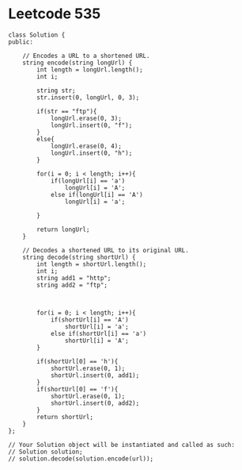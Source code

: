 # Leetcode 535
    class Solution {
    public:

        // Encodes a URL to a shortened URL.
        string encode(string longUrl) {
            int length = longUrl.length();
            int i;

            string str;
            str.insert(0, longUrl, 0, 3);

            if(str == "ftp"){
                longUrl.erase(0, 3);
                longUrl.insert(0, "f");
            }
            else{
                longUrl.erase(0, 4);
                longUrl.insert(0, "h");
            }

            for(i = 0; i < length; i++){
                if(longUrl[i] == 'a')
                    longUrl[i] = 'A';
                else if(longUrl[i] == 'A')
                    longUrl[i] = 'a';

            }

            return longUrl;
        }

        // Decodes a shortened URL to its original URL.
        string decode(string shortUrl) {
            int length = shortUrl.length();
            int i;
            string add1 = "http";
            string add2 = "ftp";



            for(i = 0; i < length; i++){
                if(shortUrl[i] == 'A')
                    shortUrl[i] = 'a';
                else if(shortUrl[i] == 'a')
                    shortUrl[i] = 'A';
            }

            if(shortUrl[0] == 'h'){
                shortUrl.erase(0, 1);
                shortUrl.insert(0, add1);
            }
            if(shortUrl[0] == 'f'){
                shortUrl.erase(0, 1);
                shortUrl.insert(0, add2);
            }
            return shortUrl;
        }
    };

    // Your Solution object will be instantiated and called as such:
    // Solution solution;
    // solution.decode(solution.encode(url));

